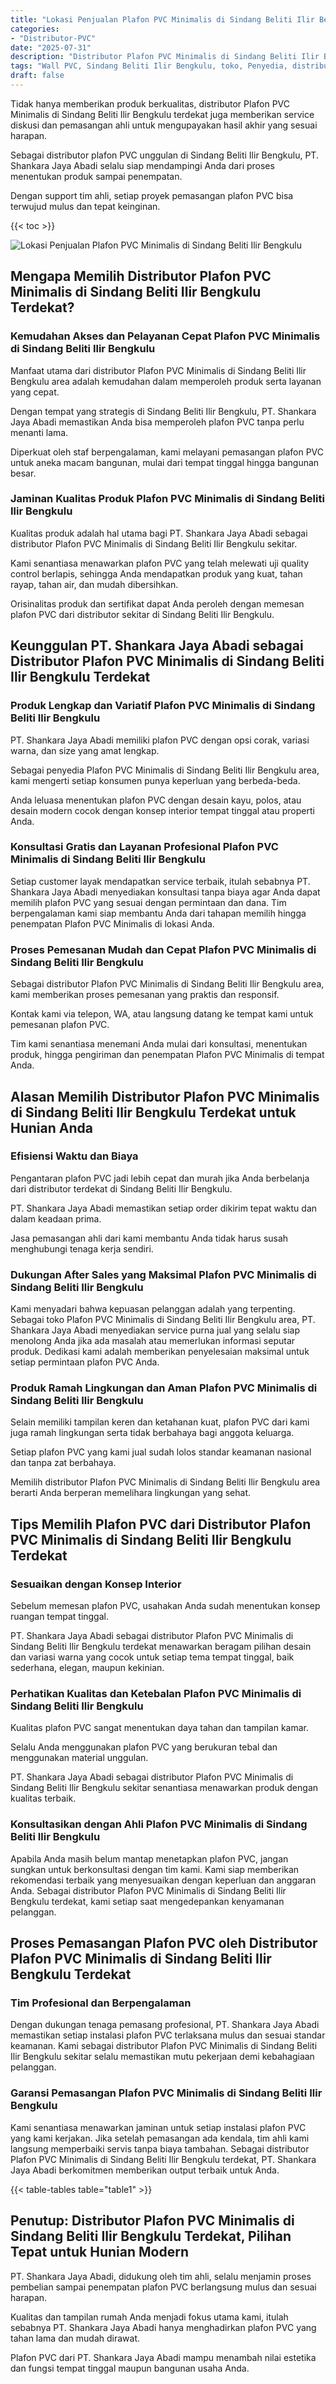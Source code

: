 ```yaml
---
title: "Lokasi Penjualan Plafon PVC Minimalis di Sindang Beliti Ilir Bengkulu"
categories: 
- "Distributor-PVC"
date: "2025-07-31"
description: "Distributor Plafon PVC Minimalis di Sindang Beliti Ilir Bengkulu untuk hunian, perkantoran, serta ritel. Material unggulan, pilihan motif, variasi warna menarik, dengan jasa instalasi dikerjakan oleh tenaga ahli ahli dan kepastian resmi!|Jasa penyediaan Plafon PVC Minimalis di Sindang Beliti Ilir Bengkulu bagi keperluan tempat tinggal, kantor, maupun gerai, dengan produk unggulan dan penempatan oleh tim berpengalaman serta garansi resmi.|Pilihan Plafon PVC Minimalis di Sindang Beliti Ilir Bengkulu yang terpercaya bagi rumah, kantor, serta ritel, bersama panel unggulan dan instalasi ditangani oleh teknisi profesional serta garansi resmi.|Distribusi Plafon PVC Minimalis di Sindang Beliti Ilir Bengkulu untuk rumah, kantor, serta toko, beserta material unggulan dan penempatan ditangani oleh teknisi profesional, dilengkapi dengan kepastian resmi.}"
tags: "Wall PVC, Sindang Beliti Ilir Bengkulu, toko, Penyedia, distributor"
draft: false
---
```


Tidak hanya memberikan produk berkualitas, distributor Plafon PVC Minimalis di Sindang Beliti Ilir Bengkulu terdekat juga memberikan service diskusi dan pemasangan ahli untuk mengupayakan hasil akhir yang sesuai harapan.

Sebagai distributor plafon PVC unggulan di Sindang Beliti Ilir Bengkulu, PT. Shankara Jaya Abadi selalu siap mendampingi Anda dari proses menentukan produk sampai penempatan.

Dengan support tim ahli, setiap proyek pemasangan plafon PVC bisa terwujud mulus dan tepat keinginan.

{{< toc >}}

![Lokasi Penjualan Plafon PVC Minimalis di Sindang Beliti Ilir Bengkulu](/images/Distributor-PVC/Lokasi-Penjualan-Plafon-PVC-Minimalis-di-Sindang-Beliti-Ilir-Bengkulu.png)


## Mengapa Memilih Distributor Plafon PVC Minimalis di Sindang Beliti Ilir Bengkulu Terdekat?

### Kemudahan Akses dan Pelayanan Cepat Plafon PVC Minimalis di Sindang Beliti Ilir Bengkulu

Manfaat utama dari distributor Plafon PVC Minimalis di Sindang Beliti Ilir Bengkulu area adalah kemudahan dalam memperoleh produk serta layanan yang cepat.

Dengan tempat yang strategis di Sindang Beliti Ilir Bengkulu, PT. Shankara Jaya Abadi memastikan Anda bisa memperoleh plafon PVC tanpa perlu menanti lama.

Diperkuat oleh staf berpengalaman, kami melayani pemasangan plafon PVC untuk aneka macam bangunan, mulai dari tempat tinggal hingga bangunan besar.

### Jaminan Kualitas Produk Plafon PVC Minimalis di Sindang Beliti Ilir Bengkulu

Kualitas produk adalah hal utama bagi PT. Shankara Jaya Abadi sebagai distributor Plafon PVC Minimalis di Sindang Beliti Ilir Bengkulu sekitar.

Kami senantiasa menawarkan plafon PVC yang telah melewati uji quality control berlapis, sehingga Anda mendapatkan produk yang kuat, tahan rayap, tahan air, dan mudah dibersihkan.

Orisinalitas produk dan sertifikat dapat Anda peroleh dengan memesan plafon PVC dari distributor sekitar di Sindang Beliti Ilir Bengkulu.

## Keunggulan PT. Shankara Jaya Abadi sebagai Distributor Plafon PVC Minimalis di Sindang Beliti Ilir Bengkulu Terdekat

### Produk Lengkap dan Variatif Plafon PVC Minimalis di Sindang Beliti Ilir Bengkulu

PT. Shankara Jaya Abadi memiliki plafon PVC dengan opsi corak, variasi warna, dan size yang amat lengkap.

Sebagai penyedia Plafon PVC Minimalis di Sindang Beliti Ilir Bengkulu area, kami mengerti setiap konsumen punya keperluan yang berbeda-beda.

Anda leluasa menentukan plafon PVC dengan desain kayu, polos, atau desain modern cocok dengan konsep interior tempat tinggal atau properti Anda.

### Konsultasi Gratis dan Layanan Profesional Plafon PVC Minimalis di Sindang Beliti Ilir Bengkulu

Setiap customer layak mendapatkan service terbaik, itulah sebabnya PT. Shankara Jaya Abadi menyediakan konsultasi tanpa biaya agar Anda dapat memilih plafon PVC yang sesuai dengan permintaan dan dana. Tim berpengalaman kami siap membantu Anda dari tahapan memilih hingga penempatan Plafon PVC Minimalis di lokasi Anda.

### Proses Pemesanan Mudah dan Cepat Plafon PVC Minimalis di Sindang Beliti Ilir Bengkulu

Sebagai distributor Plafon PVC Minimalis di Sindang Beliti Ilir Bengkulu area, kami memberikan proses pemesanan yang praktis dan responsif.

Kontak kami via telepon, WA, atau langsung datang ke tempat kami untuk pemesanan plafon PVC.

Tim kami senantiasa menemani Anda mulai dari konsultasi, menentukan produk, hingga pengiriman dan penempatan Plafon PVC Minimalis di tempat Anda.

## Alasan Memilih Distributor Plafon PVC Minimalis di Sindang Beliti Ilir Bengkulu Terdekat untuk Hunian Anda

### Efisiensi Waktu dan Biaya

Pengantaran plafon PVC jadi lebih cepat dan murah jika Anda berbelanja dari distributor terdekat di Sindang Beliti Ilir Bengkulu.

PT. Shankara Jaya Abadi memastikan setiap order dikirim tepat waktu dan dalam keadaan prima.

Jasa pemasangan ahli dari kami membantu Anda tidak harus susah menghubungi tenaga kerja sendiri.

### Dukungan After Sales yang Maksimal Plafon PVC Minimalis di Sindang Beliti Ilir Bengkulu

Kami menyadari bahwa kepuasan pelanggan adalah yang terpenting. Sebagai toko Plafon PVC Minimalis di Sindang Beliti Ilir Bengkulu area, PT. Shankara Jaya Abadi menyediakan service purna jual yang selalu siap menolong Anda jika ada masalah atau memerlukan informasi seputar produk. Dedikasi kami adalah memberikan penyelesaian maksimal untuk setiap permintaan plafon PVC Anda.

### Produk Ramah Lingkungan dan Aman Plafon PVC Minimalis di Sindang Beliti Ilir Bengkulu

Selain memiliki tampilan keren dan ketahanan kuat, plafon PVC dari kami juga ramah lingkungan serta tidak berbahaya bagi anggota keluarga.

Setiap plafon PVC yang kami jual sudah lolos standar keamanan nasional dan tanpa zat berbahaya.

Memilih distributor Plafon PVC Minimalis di Sindang Beliti Ilir Bengkulu area berarti Anda berperan memelihara lingkungan yang sehat.

## Tips Memilih Plafon PVC dari Distributor Plafon PVC Minimalis di Sindang Beliti Ilir Bengkulu Terdekat

### Sesuaikan dengan Konsep Interior

Sebelum memesan plafon PVC, usahakan Anda sudah menentukan konsep ruangan tempat tinggal.

PT. Shankara Jaya Abadi sebagai distributor Plafon PVC Minimalis di Sindang Beliti Ilir Bengkulu terdekat menawarkan beragam pilihan desain dan variasi warna yang cocok untuk setiap tema tempat tinggal, baik sederhana, elegan, maupun kekinian.

### Perhatikan Kualitas dan Ketebalan Plafon PVC Minimalis di Sindang Beliti Ilir Bengkulu

Kualitas plafon PVC sangat menentukan daya tahan dan tampilan kamar.

Selalu Anda menggunakan plafon PVC yang berukuran tebal dan menggunakan material unggulan.

PT. Shankara Jaya Abadi sebagai distributor Plafon PVC Minimalis di Sindang Beliti Ilir Bengkulu sekitar senantiasa menawarkan produk dengan kualitas terbaik.

### Konsultasikan dengan Ahli Plafon PVC Minimalis di Sindang Beliti Ilir Bengkulu

Apabila Anda masih belum mantap menetapkan plafon PVC, jangan sungkan untuk berkonsultasi dengan tim kami. Kami siap memberikan rekomendasi terbaik yang menyesuaikan dengan keperluan dan anggaran Anda. Sebagai distributor Plafon PVC Minimalis di Sindang Beliti Ilir Bengkulu terdekat, kami setiap saat mengedepankan kenyamanan pelanggan.

## Proses Pemasangan Plafon PVC oleh Distributor Plafon PVC Minimalis di Sindang Beliti Ilir Bengkulu Terdekat

### Tim Profesional dan Berpengalaman

Dengan dukungan tenaga pemasang profesional, PT. Shankara Jaya Abadi memastikan setiap instalasi plafon PVC terlaksana mulus dan sesuai standar keamanan. Kami sebagai distributor Plafon PVC Minimalis di Sindang Beliti Ilir Bengkulu sekitar selalu memastikan mutu pekerjaan demi kebahagiaan pelanggan.

### Garansi Pemasangan Plafon PVC Minimalis di Sindang Beliti Ilir Bengkulu

Kami senantiasa menawarkan jaminan untuk setiap instalasi plafon PVC yang kami kerjakan. Jika setelah pemasangan ada kendala, tim ahli kami langsung memperbaiki servis tanpa biaya tambahan. Sebagai distributor Plafon PVC Minimalis di Sindang Beliti Ilir Bengkulu terdekat, PT. Shankara Jaya Abadi berkomitmen memberikan output terbaik untuk Anda.

{{< table-tables table="table1" >}}

## Penutup: Distributor Plafon PVC Minimalis di Sindang Beliti Ilir Bengkulu Terdekat, Pilihan Tepat untuk Hunian Modern

PT. Shankara Jaya Abadi, didukung oleh tim ahli, selalu menjamin proses pembelian sampai penempatan plafon PVC berlangsung mulus dan sesuai harapan.

Kualitas dan tampilan rumah Anda menjadi fokus utama kami, itulah sebabnya PT. Shankara Jaya Abadi hanya menghadirkan plafon PVC yang tahan lama dan mudah dirawat.

Plafon PVC dari PT. Shankara Jaya Abadi mampu menambah nilai estetika dan fungsi tempat tinggal maupun bangunan usaha Anda.